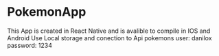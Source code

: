 # PokemonApp

This App is created in React Native and is avalible to compile in IOS and Android
Use Local storage and conection to Api pokemons
user: danilox
password: 1234

